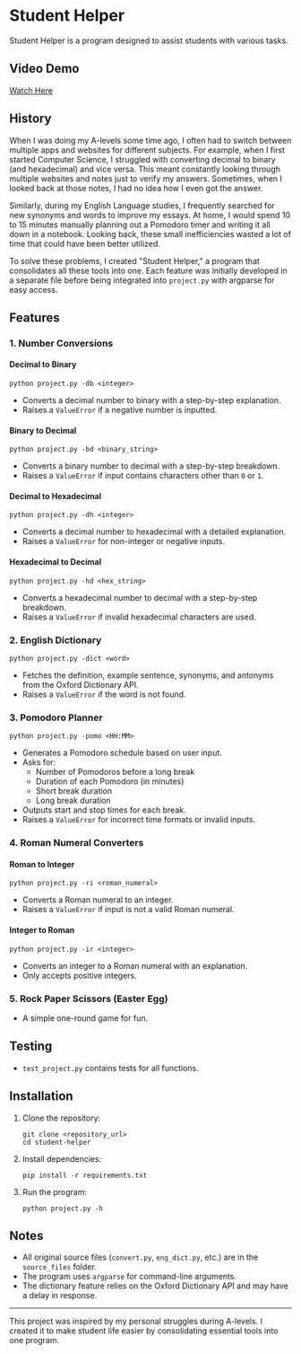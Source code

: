 # Student Helper
Student Helper is a program designed to assist students with various tasks. 
## Video Demo
[Watch Here](https://youtu.be/YFO3g3qUHRQ)

## History
When I was doing my A-levels some time ago, I often had to switch between multiple apps and websites for different subjects. For example, when I first started Computer Science, I struggled with converting decimal to binary (and hexadecimal) and vice versa. This meant constantly looking through multiple websites and notes just to verify my answers. Sometimes, when I looked back at those notes, I had no idea how I even got the answer.

Similarly, during my English Language studies, I frequently searched for new synonyms and words to improve my essays. At home, I would spend 10 to 15 minutes manually planning out a Pomodoro timer and writing it all down in a notebook. Looking back, these small inefficiencies wasted a lot of time that could have been better utilized.

To solve these problems, I created "Student Helper," a program that consolidates all these tools into one. Each feature was initially developed in a separate file before being integrated into `project.py` with argparse for easy access.

## Features

### 1. **Number Conversions**
#### Decimal to Binary
```
python project.py -db <integer>
```
- Converts a decimal number to binary with a step-by-step explanation.
- Raises a `ValueError` if a negative number is inputted.

#### Binary to Decimal
```
python project.py -bd <binary_string>
```
- Converts a binary number to decimal with a step-by-step breakdown.
- Raises a `ValueError` if input contains characters other than `0` or `1`.

#### Decimal to Hexadecimal
```
python project.py -dh <integer>
```
- Converts a decimal number to hexadecimal with a detailed explanation.
- Raises a `ValueError` for non-integer or negative inputs.

#### Hexadecimal to Decimal
```
python project.py -hd <hex_string>
```
- Converts a hexadecimal number to decimal with a step-by-step breakdown.
- Raises a `ValueError` if invalid hexadecimal characters are used.

### 2. **English Dictionary**
```
python project.py -dict <word>
```
- Fetches the definition, example sentence, synonyms, and antonyms from the Oxford Dictionary API.
- Raises a `ValueError` if the word is not found.

### 3. **Pomodoro Planner**
```
python project.py -pomo <HH:MM>
```
- Generates a Pomodoro schedule based on user input.
- Asks for:
  - Number of Pomodoros before a long break
  - Duration of each Pomodoro (in minutes)
  - Short break duration
  - Long break duration
- Outputs start and stop times for each break.
- Raises a `ValueError` for incorrect time formats or invalid inputs.

### 4. **Roman Numeral Converters**
#### Roman to Integer
```
python project.py -ri <roman_numeral>
```
- Converts a Roman numeral to an integer.
- Raises a `ValueError` if input is not a valid Roman numeral.

#### Integer to Roman
```
python project.py -ir <integer>
```
- Converts an integer to a Roman numeral with an explanation.
- Only accepts positive integers.

### 5. **Rock Paper Scissors (Easter Egg)**
- A simple one-round game for fun.

## Testing
- `test_project.py` contains tests for all functions.

## Installation
1. Clone the repository:
   ```
   git clone <repository_url>
   cd student-helper
   ```
2. Install dependencies:
   ```
   pip install -r requirements.txt
   ```
3. Run the program:
   ```
   python project.py -h
   ```

## Notes
- All original source files (`convert.py`, `eng_dict.py`, etc.) are in the `source_files` folder.
- The program uses `argparse` for command-line arguments.
- The dictionary feature relies on the Oxford Dictionary API and may have a delay in response.

---
This project was inspired by my personal struggles during A-levels. I created it to make student life easier by consolidating essential tools into one program.

